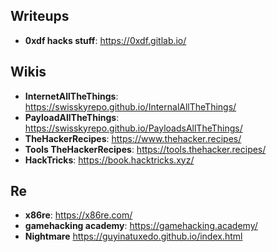 ## Writeups
- **0xdf hacks stuff**: https://0xdf.gitlab.io/  

## Wikis
- **InternetAllTheThings**: https://swisskyrepo.github.io/InternalAllTheThings/  
- **PayloadAllTheThings**: https://swisskyrepo.github.io/PayloadsAllTheThings/  
- **TheHackerRecipes**: https://www.thehacker.recipes/  
- **Tools TheHackerRecipes**: https://tools.thehacker.recipes/
- **HackTricks**: https://book.hacktricks.xyz/  

## Re
- **x86re**: https://x86re.com/  
- **gamehacking academy**: https://gamehacking.academy/  
- **Nightmare** https://guyinatuxedo.github.io/index.html  